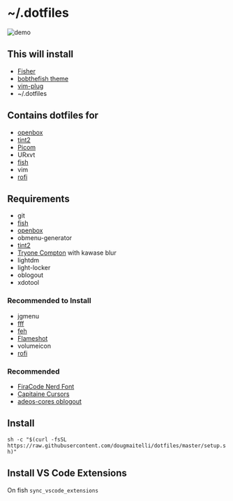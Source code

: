 # ~/.dotfiles

![demo](https://i.redd.it/qmogiazm88821.png)

## This will install
- [Fisher](https://github.com/jorgebucaran/fisher)
- [bobthefish theme](https://github.com/oh-my-fish/theme-bobthefish)
- [vim-plug](https://github.com/junegunn/vim-plug)
- ~/.dotfiles

## Contains dotfiles for
- [openbox](https://github.com/danakj/openbox)
- [tint2](https://gitlab.com/o9000/tint2)
- [Picom](https://github.com/yshui/picom)
- URxvt
- [fish](https://github.com/fish-shell/fish-shell)
- vim
- [rofi](https://github.com/davatorium/rofi)

## Requirements
- git
- [fish](https://github.com/fish-shell/fish-shell)
- [openbox](https://github.com/danakj/openbox)
- obmenu-generator
- [tint2](https://gitlab.com/o9000/tint2)
- [Tryone Compton](https://aur.archlinux.org/packages/compton-tryone-git/) with kawase blur
- lightdm
- light-locker
- oblogout
- xdotool

### Recommended to Install
- jgmenu
- [fff](https://github.com/dylanaraps/fff)
- [feh](https://github.com/derf/feh)
- [Flameshot](https://github.com/lupoDharkael/flameshot)
- volumeicon
- [rofi](https://github.com/davatorium/rofi)

### Recommended
- [FiraCode Nerd Font](https://github.com/ryanoasis/nerd-fonts/tree/master/patched-fonts/FiraCode/Regular/complete)
- [Capitaine Cursors](https://github.com/keeferrourke/capitaine-cursors)
- [adeos-cores oblogout](https://github.com/arcolinux/arcolinux-oblogout-themes/tree/master/usr/share/themes/adeos-cores/oblogout)

## Install
`sh -c "$(curl -fsSL https://raw.githubusercontent.com/dougmaitelli/dotfiles/master/setup.sh)"`

## Install VS Code Extensions
On fish `sync_vscode_extensions`
